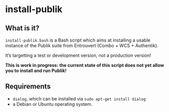 install-publik
==============

What is it?
-----------

`install-publik.bash` is a Bash script which aims at installing a usable
instance of the Publik suite from Entrouvert (Combo + WCS + Authentik).

It’s targetting a test or development version, not a production version!

**This is work in progress: the current state of this script does not yet allow
you to install and run Publik!**

Requirements
------------

- `dialog`, which can be installed via `sudo apt-get install dialog`
- a Debian or Ubuntu operating system.

